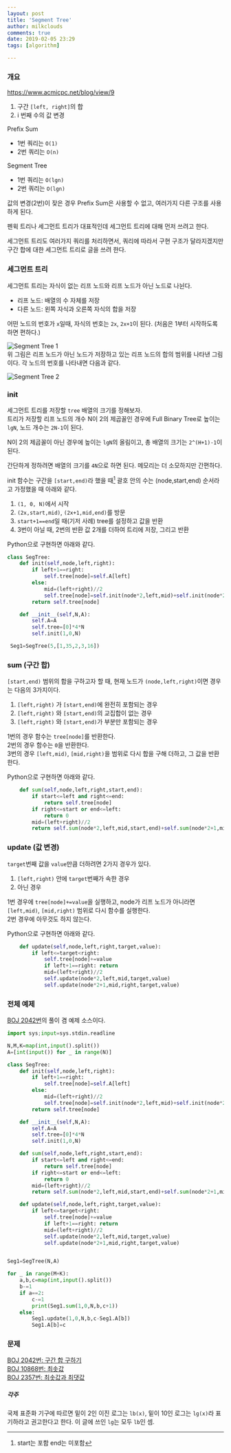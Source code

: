```yaml
---
layout: post
title: 'Segment Tree'
author: milkclouds
comments: true
date: 2019-02-05 23:29
tags: [algorithm]

---
```



### 개요

https://www.acmicpc.net/blog/view/9

1. 구간 `[left, right]`의 합
2. i 번째 수의 값 변경

Prefix Sum  
- 1번 쿼리는 `O(1)`  
- 2번 쿼리는 `O(n)`

Segment Tree  
- 1번 쿼리는 `O(lgn)`  
- 2번 쿼리는 `O(lgn)`


값의 변경(2번)이 잦은 경우 Prefix Sum은 사용할 수 없고, 여러가지 다른 구조를 사용하게 된다.  

펜윅 트리나 세그먼트 트리가 대표적인데 세그먼트 트리에 대해 먼저 쓰려고 한다.  

세그먼트 트리도 여러가지 쿼리를 처리하면서, 쿼리에 따라서 구현 구조가 달라지겠지만 구간 합에 대한 세그먼트 트리로 글을 쓰려 한다.


### 세그먼트 트리

세그먼트 트리는 자식이 없는 리프 노드와 리프 노드가 아닌 노드로 나뉜다.

- 리프 노드: 배열의 수 자체를 저장
- 다른 노드: 왼쪽 자식과 오른쪽 자식의 합을 저장

어떤 노드의 번호가 `x`일때, 자식의 번호는 `2x`, `2x+1`이 된다. (처음은 1부터 시작하도록 하면 편하다.)  


![Segment Tree 1](/files/seg1.png)  
위 그림은 리프 노드가 아닌 노드가 저장하고 있는 리프 노드의 합의 범위를 나타낸 그림이다. 각 노드의 번호를 나타내면 다음과 같다.

![Segment Tree 2](/files/seg2.png)


### init

세그먼트 트리를 저장할 `tree` 배열의 크기를 정해보자.  
트리가 저장할 리프 노드의 개수 N이 2의 제곱꼴인 경우에 Full Binary Tree로 높이는 `lgN`, 노드 개수는 `2N-1`이 된다.  

N이 2의 제곱꼴이 아닌 경우에 높이는 `lgN`의 올림이고, 총 배열의 크기는 `2^(H+1)-1`이 된다.

간단하게 정하려면 배열의 크기를 `4N`으로 하면 된다. 메모리는 더 소모하지만 간편하다.


init 함수는 구간을 `[start,end)`라 했을 때[^1]  괄호 안의 수는 (node,start,end) 순서라고 가정했을 때 아래와 같다.  
1. `(1, 0, N)`에서 시작  
2. `(2x,start,mid)`, `(2x+1,mid,end)`를 방문  
3. `start+1==end`일 때(기저 사례) tree를 설정하고 값을 반환  
4. 3번이 아닐 때, 2번의 반환 값 2개를 더하여 트리에 저장, 그리고 반환  


Python으로 구현하면 아래와 같다.
```python
class SegTree:
    def init(self,node,left,right):
        if left+1==right:
            self.tree[node]=self.A[left]
        else:
            mid=(left+right)//2
            self.tree[node]=self.init(node*2,left,mid)+self.init(node*2+1,mid,right)
        return self.tree[node]

    def __init__(self,N,A):
        self.A=A
        self.tree=[0]*4*N
        self.init(1,0,N)

 Seg1=SegTree(5,[1,35,2,3,16])
 ```

### sum (구간 합)  
`[start,end)` 범위의 합을 구하고자 할 때, 현재 노드가 `(node,left,right)`이면 경우는 다음의 3가지이다.  

1. `[left,right)` 가 `[start,end)`에 완전히 포함되는 경우  
2. `[left,right)` 와 `[start,end)`의 교집합이 없는 경우  
3. `[left,right)` 와 `[start,end)`가 부분만 포함되는 경우  

1번의 경우 함수는 `tree[node]`를 반환한다.    
2번의 경우 함수는 `0`을 반환한다.    
3번의 경우 `[left,mid)`, `[mid,right)`을 범위로 다시 합을 구해 더하고, 그 값을 반환한다.  

Python으로 구현하면 아래와 같다.  
```python
    def sum(self,node,left,right,start,end):
        if start<=left and right<=end:
            return self.tree[node]
        if right<=start or end<=left:
            return 0
        mid=(left+right)//2
        return self.sum(node*2,left,mid,start,end)+self.sum(node*2+1,mid,right,start,end)

```


### update (값 변경)

`target`번째 값을 `value`만큼 더하려면 2가지 경우가 있다.  
1. `[left,right)` 안에 `target`번째가 속한 경우  
2. 아닌 경우  

1번 경우에 `tree[node]+=value`을 실행하고, node가 리프 노드가 아니라면 `[left,mid)`, `[mid,right)` 범위로 다시 함수를 실행한다.  
2번 경우에 아무것도 하지 않는다.  


Python으로 구현하면 아래와 같다.  
```python
    def update(self,node,left,right,target,value):
        if left<=target<right:
            self.tree[node]+=value
            if left+1==right: return
            mid=(left+right)//2
            self.update(node*2,left,mid,target,value)
            self.update(node*2+1,mid,right,target,value)
```



### 전체 예제

[BOJ 2042번](https://www.acmicpc.net/problem/2042)의 풀이 겸 예제 소스이다.  

```python
import sys;input=sys.stdin.readline

N,M,K=map(int,input().split())
A=[int(input()) for _ in range(N)]

class SegTree:
    def init(self,node,left,right):
        if left+1==right:
            self.tree[node]=self.A[left]
        else:
            mid=(left+right)//2
            self.tree[node]=self.init(node*2,left,mid)+self.init(node*2+1,mid,right)
        return self.tree[node]

    def __init__(self,N,A):
        self.A=A
        self.tree=[0]*4*N
        self.init(1,0,N)

    def sum(self,node,left,right,start,end):
        if start<=left and right<=end:
            return self.tree[node]
        if right<=start or end<=left:
            return 0
        mid=(left+right)//2
        return self.sum(node*2,left,mid,start,end)+self.sum(node*2+1,mid,right,start,end)

    def update(self,node,left,right,target,value):
        if left<=target<right:
            self.tree[node]+=value
            if left+1==right: return
            mid=(left+right)//2
            self.update(node*2,left,mid,target,value)
            self.update(node*2+1,mid,right,target,value)


Seg1=SegTree(N,A)

for _ in range(M+K):
    a,b,c=map(int,input().split())
    b-=1
    if a==2:
        c-=1
        print(Seg1.sum(1,0,N,b,c+1))
    else:
        Seg1.update(1,0,N,b,c-Seg1.A[b])
        Seg1.A[b]=c
```

### 문제  
[BOJ 2042번: 구간 합 구하기](https://www.acmicpc.net/problem/2042)  
[BOJ 10868번: 최솟값](https://www.acmicpc.net/problem/10868)  
[BOJ 2357번: 최솟값과 최댓값](https://www.acmicpc.net/problem/2357)  


##### 각주  
국제 표준화 기구에 따르면 밑이 2인 이진 로그는 `lb(x)`, 밑이 10인 로그는 `lg(x)`라 표기하라고 권고한다고 한다.
이 글에 쓰인 `lg`는 모두 `lb`인 셈.





[^1]: start는 포함 end는 미포함